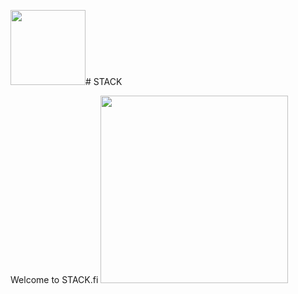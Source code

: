 <img src="https://srv-file9.gofile.io/download/PXvWY4/PicsArt_08-05-12.19.50.jpg"
height="120"># STACK

Welcome to STACK.fi
<img src="https://octodex.github.com/images/jetpacktocat.png"
height="300">
